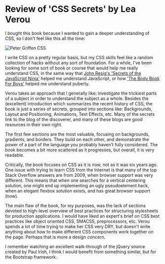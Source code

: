 # Review of 'CSS Secrets' by Lea Verou

I bought this book because I wanted to gain a deeper understanding of CSS, so I
don't feel like this all the time:

![Peter Griffen CSS](http://i.imgur.com/Q3cUg29.gif)

I write CSS on a pretty regular basis, but my CSS skills feel like a random
collection of hacks without any sort of foundation.  For a while, I've been
looking for some sort of book or course that would help me really understand
CSS, in the same way that [John Resig's 'Secrets of the JavaScript
Ninja'](https://www.manning.com/books/secrets-of-the-javascript-ninja) helped me
understand JavaScript, or how ['The Body Book For
Boys'](http://www.amazon.com/The-Body-Book-For-Boys/dp/0545237513) helped me
understand puberty.

Verou takes an approach that I generally like: investigate the trickiest parts
of a subject in order to understand the subject as a whole.  Besides the
(excellent) introduction which summarizes the recent history of CSS, the book is
just a series of secrets, grouped into sections like: Backgrounds, Layout and
Positioning, Animations, Text Effects, etc.  Many of the secrets link to the
blog of the discoverer, and many of these blogs are good resources in their own
right.

The first few sections are the most valuable, focusing on backgrounds,
gradients, and borders.  They build on each other, and demonstrate the power of
a part of the language you probably haven't fully considered.  The book becomes
a bit more scattered as it progresses, but overall, it is very readable.

Critically, the book focuses on CSS as it is now, not as it was six years ago.
One issue with trying to learn CSS from the Internet is that many of the top
Stack Overflow answers are from 2009, when browser support was very different.
This means that when one searches for a vertical centering solution, one might
end up implementing an ugly pseudoelement hack, when an elegant flexbox solution
exists, and has great browser support (now).

The main flaw of the book, for my purposes, was the lack of sections devoted to
high-level overview of best practices for structuring stylesheets for production
applications.  I would have liked an expert's brief on CSS best practices like
object oriented CSS, SMACSS, preprocessors, etc.  Verou spends a lot of time
trying to make her CSS very DRY, but doesn't write anything about how to make
different CSS components work together on the page.  Perhaps that is more a
design concern.  

I remember watching an excellent walk-through of the jQuery source created by
Paul Irish, I think I would benefit from something similar, but for the
Bootstrap framework.
